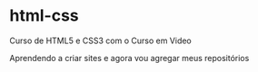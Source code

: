 # html-css

Curso de HTML5 e CSS3 com o Curso em Video

Aprendendo a criar sites e agora vou agregar meus repositórios
 
